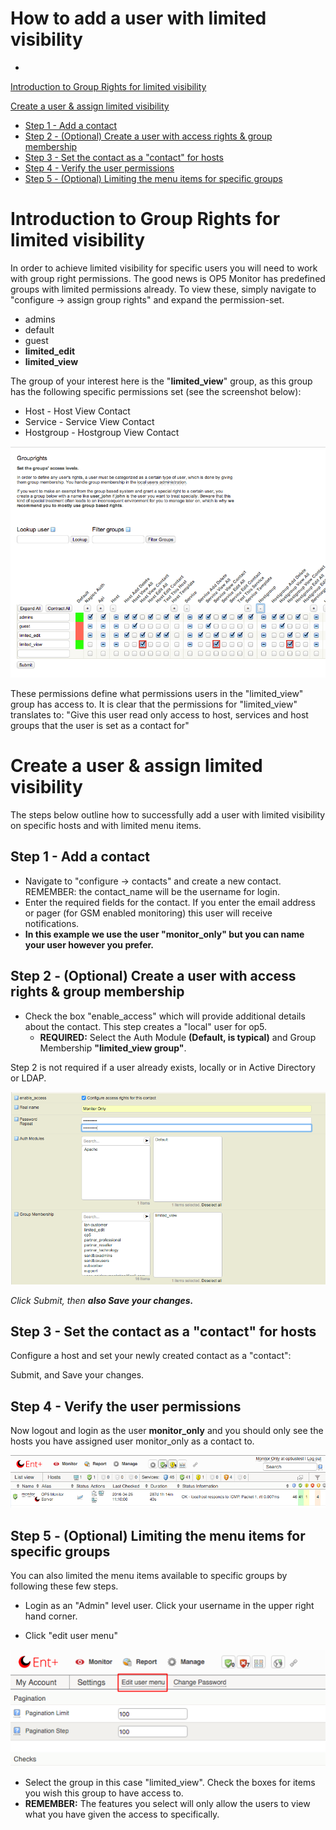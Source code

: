 # How to add a user with limited visibility

-

[Introduction to Group Rights for limited visibility](#Howtoaddauserwithlimitedvisibility-IntroductiontoGroupRightsforlimitedvisibility)

[Create a user & assign limited visibility](#Howtoaddauserwithlimitedvisibility-Createauser&assignlimitedvisibility)

- [Step 1 - Add a contact](#Howtoaddauserwithlimitedvisibility-Step1-Addacontact)
- [Step 2 - (Optional) Create a user with access rights & group membership](#Howtoaddauserwithlimitedvisibility-Step2-(Optional)Createauserwithaccessrights&groupmembership)
- [Step 3 - Set the contact as a "contact" for hosts](#Howtoaddauserwithlimitedvisibility-Step3-Setthecontactasa"contact"forhosts)
- [Step 4 - Verify the user permissions](#Howtoaddauserwithlimitedvisibility-Step4-Verifytheuserpermissions)
- [Step 5 - (Optional) Limiting the menu items for specific groups](#Howtoaddauserwithlimitedvisibility-Step5-(Optional)Limitingthemenuitemsforspecificgroups)

# Introduction to Group Rights for limited visibility

In order to achieve limited visibility for specific users you will need to work with group right permissions. The good news is OP5 Monitor has predefined groups with limited permissions already. To view these, simply navigate to "configure -\> assign group rights" and expand the permission-set.

- admins
- default
- guest
- **limited\_edit**
- **limited\_view**

The group of your interest here is the "**limited\_view**" group, as this group has the following specific permissions set (see the screenshot below):

- Host - Host View Contact
- Service - Service View Contact
- Hostgroup - Hostgroup View Contact

![](images/9929161/10191034.png)

These permissions define what permissions users in the "limited\_view" group has access to. It is clear that the permissions for "limited\_view" translates to: "Give this user read only access to host, services and host groups that the user is set as a contact for"

# Create a user & assign limited visibility

The steps below outline how to successfully add a user with limited visibility on specific hosts and with limited menu items.

## Step 1 - Add a contact

- Navigate to "configure -\> contacts" and create a new contact. REMEMBER: the contact\_name will be the username for login.
- Enter the required fields for the contact. If you enter the email address or pager (for GSM enabled monitoring) this user will receive notifications.
- **In this example we use the user "monitor\_only" but you can name your user however you prefer.**

## Step 2 - (Optional) Create a user with access rights & group membership

- Check the box "enable\_access" which will provide additional details about the contact. This step creates a "local" user for op5.
  - **REQUIRED:** Select the Auth Module **(Default, is typical)** and Group Membership **"limited\_view group"**.

Step 2 is not required if a user already exists, locally or in Active Directory or LDAP.

![](images/9929161/17859262.png)

*Click Submit, then **also Save your changes.***

## Step 3 - Set the contact as a "**contact**" for hosts

Configure a host and set your newly created contact as a "contact":

Submit, and Save your changes.

## Step 4 - Verify the user permissions

Now logout and login as the user **monitor\_only** and you should only see the hosts you have assigned user monitor\_only as a contact to.

![](images/9929161/17859263.png)

## Step 5 - (Optional) Limiting the menu items for specific groups

You can also limited the menu items available to specific groups by following these few steps.

- Login as an "Admin" level user. Click your username in the upper right hand corner.

- Click "edit user menu"

![](images/9929161/17859268.png)

- Select the group in this case "limited\_view". Check the boxes for items you wish this group to have access to.
- **REMEMBER:** The features you select will only allow the users to view what you have given the access to specifically.
